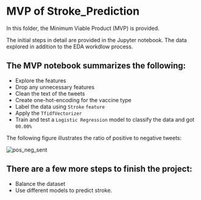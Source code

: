 # MVP of Stroke_Prediction

In this folder, the Minimum Viable Product (MVP) is provided. 

The initial steps in detail are provided in the Jupyter notebook. 
The data explored in addition to the EDA workdlow process. 

## The MVP notebook summarizes the following: 
- Explore the features 
- Drop any unnecessary features
- Clean the text of the tweets
- Create one-hot-encoding for the vaccine type
- Label the data using ```Stroke```  ```feature```
- Apply the ```TfidfVectorizer```
- Train and test a ```Logistic Regression``` model to classify the data and got ```00.00%```


The following figure illustrates the ratio of positive to negative tweets:

![pos_neg_sent]()


## There are a few more steps to finish the project: 
- Balance the dataset 
- Use different models to predict stroke. 

